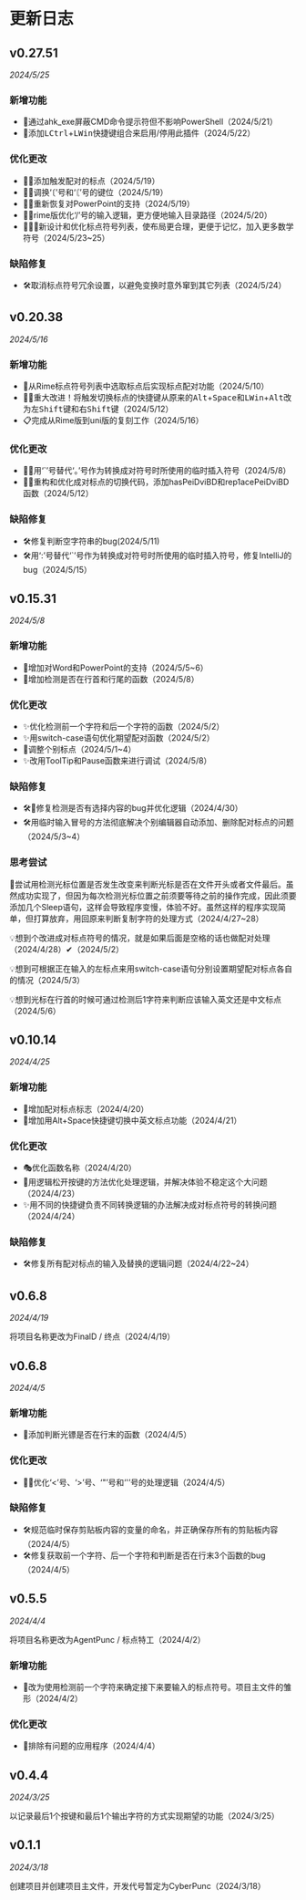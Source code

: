 # 更新日志
## v0.27.51
*2024/5/25*

### 新增功能
* 🐣通过ahk_exe屏蔽CMD命令提示符但不影响PowerShell（2024/5/21）
* 🐣️添加<kbd>LCtrl</kbd>+<kbd>LWin</kbd>快捷键组合来启用/停用此插件（2024/5/22）

### 优化更改
* 🐱‍🏍添加触发配对的标点（2024/5/19）
* 🤹‍♂️调换‘〔’号和‘〘’号的键位（2024/5/19）
* 🤹‍♂️重新恢复对PowerPoint的支持（2024/5/19）
* 🐱‍🏍rime版优化‘/’号的输入逻辑，更方便地输入目录路径（2024/5/20）
* 🐱‍🏍✨新设计和优化标点符号列表，使布局更合理，更便于记忆，加入更多数学符号（2024/5/23~25）

### 缺陷修复
* 🛠️取消标点符号冗余设置，以避免变换时意外窜到其它列表（2024/5/24）

## v0.20.38
*2024/5/16*

### 新增功能
* 🐣️从Rime标点符号列表中选取标点后实现标点配对功能（2024/5/10）
* 🚀🎉重大改进！将触发切换标点的快捷键从原来的<kbd>Alt</kbd>+<kbd>Space</kbd>和<kbd>LWin</kbd>+<kbd>Alt</kbd>改为左<kbd>Shift</kbd>键和右<kbd>Shift</kbd>键（2024/5/12）
* 📋️完成从Rime版到uni版的复刻工作（2024/5/16）

### 优化更改
* 🤹‍♂️用‘`’号替代‘。’号作为转换成对符号时所使用的临时插入符号（2024/5/8）
* 🤹‍♂️重构和优化成对标点的切换代码，添加hasPeiDviBD和rep1acePeiDviBD函数（2024/5/12）

### 缺陷修复
* 🛠️修复判断空字符串的bug(2024/5/11)
* 🛠️用‘:’号替代‘`’号作为转换成对符号时所使用的临时插入符号，修复IntelliJ的bug（2024/5/15）

## v0.15.31
*2024/5/8*

### 新增功能
* 🐣️增加对Word和PowerPoint的支持（2024/5/5~6）
* 🐣️增加检测是否在行首和行尾的函数（2024/5/8）

### 优化更改
* ✨优化检测前一个字符和后一个字符的函数（2024/5/2）
* ✨️用switch-case语句优化期望配对函数（2024/5/2）
* 🤹调整个别标点（2024/5/1~4）
* ✨️改用ToolTip和Pause函数来进行调试（2024/5/8）

### 缺陷修复
* 🛠️🚀️修复检测是否有选择内容的bug并优化逻辑（2024/4/30）
* 🛠️用临时输入冒号的方法彻底解决个别编辑器自动添加、删除配对标点的问题（2024/5/3~4）

### 思考尝试
🧪尝试用检测光标位置是否发生改变来判断光标是否在文件开头或者文件最后。虽然成功实现了，但因为每次检测光标位置之前须要等待之前的操作完成，因此须要添加几个Sleep语句，这样会导致程序变慢，体验不好。虽然这样的程序实现简单，但打算放弃，用回原来判断复制字符的处理方式（2024/4/27~28）

💡️想到个改进成对标点符号的情况，就是如果后面是空格的话也做配对处理（2024/4/28）✔（2024/5/2）

💡️想到可根据正在输入的左标点来用switch-case语句分别设置期望配对标点各自的情况（2024/5/3）

💡️想到光标在行首的时候可通过检测后1字符来判断应该输入英文还是中文标点（2024/5/6）

## v0.10.14
*2024/4/25*

### 新增功能
* 🐣增加配对标点标志（2024/4/20）
* 🐣增加用Alt+Space快捷键切换中英文标点功能（2024/4/21）

### 优化更改
* 🎭优化函数名称（2024/4/20）
* 🎉用逻辑松开按键的方法优化处理逻辑，并解决体验不稳定这个大问题（2024/4/23）
* ✨️用不同的快捷键负责不同转换逻辑的办法解决成对标点符号的转换问题（2024/4/24）

### 缺陷修复
* 🛠️修复所有配对标点的输入及替换的逻辑问题（2024/4/22~24）

## v0.6.8
*2024/4/19*

将项目名称更改为FinalD / 终点（2024/4/19）

## v0.6.8
*2024/4/5*

### 新增功能
* 🐣️添加判断光镖是否在行末的函数（2024/4/5）

### 优化更改
* 🐱‍🏍优化‘<’号、‘>’号、‘"’号和‘'’号的处理逻辑（2024/4/5）

### 缺陷修复
* 🛠️规范临时保存剪贴板内容的变量的命名，并正确保存所有的剪贴板内容（2024/4/5）
* 🛠️修复获取前一个字符、后一个字符和判断是否在行末3个函数的bug（2024/4/5）

## v0.5.5
*2024/4/4*

将项目名称更改为AgentPunc / 标点特工（2024/4/2）

### 新增功能
* 🐣️改为使用检测前一个字符来确定接下来要输入的标点符号。项目主文件的雏形（2024/4/2）

### 优化更改
* 🙅‍排除有问题的应用程序（2024/4/4）

## v0.4.4
*2024/3/25*

以记录最后1个按键和最后1个输出字符的方式实现期望的功能（2024/3/25）

## v0.1.1
*2024/3/18*

创建项目并创建项目主文件，开发代号暂定为CyberPunc（2024/3/18）
